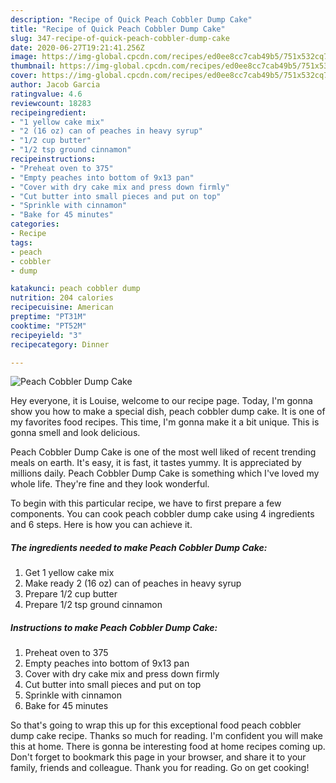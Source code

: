 ```yaml
---
description: "Recipe of Quick Peach Cobbler Dump Cake"
title: "Recipe of Quick Peach Cobbler Dump Cake"
slug: 347-recipe-of-quick-peach-cobbler-dump-cake
date: 2020-06-27T19:21:41.256Z
image: https://img-global.cpcdn.com/recipes/ed0ee8cc7cab49b5/751x532cq70/peach-cobbler-dump-cake-recipe-main-photo.jpg
thumbnail: https://img-global.cpcdn.com/recipes/ed0ee8cc7cab49b5/751x532cq70/peach-cobbler-dump-cake-recipe-main-photo.jpg
cover: https://img-global.cpcdn.com/recipes/ed0ee8cc7cab49b5/751x532cq70/peach-cobbler-dump-cake-recipe-main-photo.jpg
author: Jacob Garcia
ratingvalue: 4.6
reviewcount: 18283
recipeingredient:
- "1 yellow cake mix"
- "2 (16 oz) can of peaches in heavy syrup"
- "1/2 cup butter"
- "1/2 tsp ground cinnamon"
recipeinstructions:
- "Preheat oven to 375"
- "Empty peaches into bottom of 9x13 pan"
- "Cover with dry cake mix and press down firmly"
- "Cut butter into small pieces and put on top"
- "Sprinkle with cinnamon"
- "Bake for 45 minutes"
categories:
- Recipe
tags:
- peach
- cobbler
- dump

katakunci: peach cobbler dump 
nutrition: 204 calories
recipecuisine: American
preptime: "PT31M"
cooktime: "PT52M"
recipeyield: "3"
recipecategory: Dinner

---
```



![Peach Cobbler Dump Cake](https://img-global.cpcdn.com/recipes/ed0ee8cc7cab49b5/751x532cq70/peach-cobbler-dump-cake-recipe-main-photo.jpg)

Hey everyone, it is Louise, welcome to our recipe page. Today, I'm gonna show you how to make a special dish, peach cobbler dump cake. It is one of my favorites food recipes. This time, I'm gonna make it a bit unique. This is gonna smell and look delicious.

Peach Cobbler Dump Cake is one of the most well liked of recent trending meals on earth. It's easy, it is fast, it tastes yummy. It is appreciated by millions daily. Peach Cobbler Dump Cake is something which I've loved my whole life. They're fine and they look wonderful.




To begin with this particular recipe, we have to first prepare a few components. You can cook peach cobbler dump cake using 4 ingredients and 6 steps. Here is how you can achieve it.

<!--inarticleads1-->

##### The ingredients needed to make Peach Cobbler Dump Cake:

1. Get 1 yellow cake mix
1. Make ready 2 (16 oz) can of peaches in heavy syrup
1. Prepare 1/2 cup butter
1. Prepare 1/2 tsp ground cinnamon




<!--inarticleads2-->

##### Instructions to make Peach Cobbler Dump Cake:

1. Preheat oven to 375
1. Empty peaches into bottom of 9x13 pan
1. Cover with dry cake mix and press down firmly
1. Cut butter into small pieces and put on top
1. Sprinkle with cinnamon
1. Bake for 45 minutes




So that's going to wrap this up for this exceptional food peach cobbler dump cake recipe. Thanks so much for reading. I'm confident you will make this at home. There is gonna be interesting food at home recipes coming up. Don't forget to bookmark this page in your browser, and share it to your family, friends and colleague. Thank you for reading. Go on get cooking!
